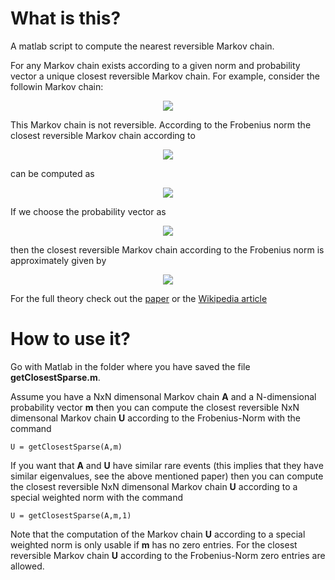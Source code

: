 # What is this?
A matlab script to compute the nearest reversible Markov chain.

For any Markov chain exists according to a given norm and probability vector a unique closest reversible Markov chain.
For example, consider the followin Markov chain:

<p align="center">
  <img src="https://user-images.githubusercontent.com/1765602/68806995-4b1fe100-0667-11ea-9356-fe204e537432.png">
</p>

This Markov chain is not reversible. According to the Frobenius norm the closest reversible Markov chain according to 

<p align="center">
  <img src="https://user-images.githubusercontent.com/1765602/68806912-21ff5080-0667-11ea-94e3-c56ec44956a9.png">
</p>

can be computed as 

<p align="center">
  <img src="https://user-images.githubusercontent.com/1765602/68807042-62f76500-0667-11ea-945b-1dbdd1221088.png">
</p>

If we choose the probability vector as 

<p align="center">
  <img src="https://user-images.githubusercontent.com/1765602/68807075-730f4480-0667-11ea-8fe8-566536cdc48e.png">
</p>

then the closest reversible Markov chain according to the Frobenius norm is approximately given by 

<p align="center">
  <img src="https://user-images.githubusercontent.com/1765602/68807109-81f5f700-0667-11ea-9f2f-d529c0cb487e.png">
</p>

For the full theory check out the [paper](https://www.researchgate.net/publication/271449135_Computing_the_nearest_reversible_Markov_chain ) or the [Wikipedia article](https://en.wikipedia.org/wiki/Markov_chain#Closest_reversible_Markov_chain)

# How to use it?
Go with Matlab in the folder where you have saved the file **getClosestSparse.m**.

Assume you have a NxN dimensonal Markov chain **A** and a N-dimensional probability vector **m** then you can compute the closest reversible NxN dimensonal Markov chain **U** according to the Frobenius-Norm with the command
```
U = getClosestSparse(A,m)
```

If you want that **A** and **U** have similar rare events (this implies that they have similar eigenvalues, see the above mentioned paper) then you can compute the closest reversible NxN dimensonal Markov chain **U** according to a special weighted norm with the command
```
U = getClosestSparse(A,m,1)
```

Note that the computation of the Markov chain **U** according to a special weighted norm is only usable if **m** has no zero entries. For the closest reversible Markov chain **U** according to the Frobenius-Norm zero entries are allowed.

